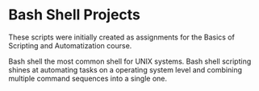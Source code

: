 # Bash Shell Projects

These scripts were initially created as assignments for the Basics of Scripting and Automatization course. 

Bash shell the most common shell for UNIX systems. Bash shell scripting shines at automating tasks on a operating system level and combining multiple command sequences into a single one. 